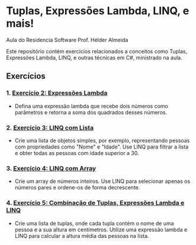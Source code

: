 # Tuplas, Expressões Lambda, LINQ, e mais!

Aula do Residencia Software 
Prof. Hélder Almeida

Este repositório contém exercícios relacionados a conceitos como Tuplas, Expressões Lambda, LINQ, e outras técnicas em C#, ministrado na aula.


## Exercícios

### 1. [Exercício 2: Expressões Lambda](./exercicios/exercicio_lambda.cs)
   - Defina uma expressão lambda que recebe dois números como parâmetros e retorna a soma dos quadrados desses números.

### 2. [Exercício 3: LINQ com Lista](./exercicios/exercicio_linq_lista.cs)
   - Crie uma lista de objetos simples, por exemplo, representando pessoas com propriedades como "Nome" e "Idade". Use LINQ para filtrar a lista e obter todas as pessoas com idade superior a 30.

### 3. [Exercício 4: LINQ com Array](./exercicios/exercicio_linq_array.cs)
   - Crie um array de números inteiros. Use LINQ para selecionar apenas os números pares e ordene-os de forma decrescente.

### 4. [Exercício 5: Combinação de Tuplas, Expressões Lambda e LINQ](./exercicios/exercicio_combinacao_tuplas_lambda_linq.cs)
   - Crie uma lista de tuplas, onde cada tupla contém o nome de uma pessoa e a sua altura em centímetros. Utilize uma expressão lambda e LINQ para calcular a altura média das pessoas na lista.

